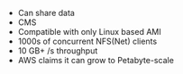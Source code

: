 - Can share data
- CMS
- Compatible with only Linux based AMI
- 1000s of concurrent NFS(Net) clients
- 10 GB+ /s throughput
- AWS claims it can grow to Petabyte-scale